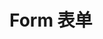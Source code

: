 <script setup>
import demo from './index.vue'
</script>

# Form 表单

<preview comp-name="form" demo-name="index">
  <demo/>
</preview>
